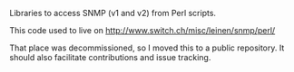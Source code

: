 Libraries to access SNMP (v1 and v2) from Perl scripts.

This code used to live on http://www.switch.ch/misc/leinen/snmp/perl/

That place was decommissioned, so I moved this to a public repository.  It should also facilitate contributions and issue tracking.